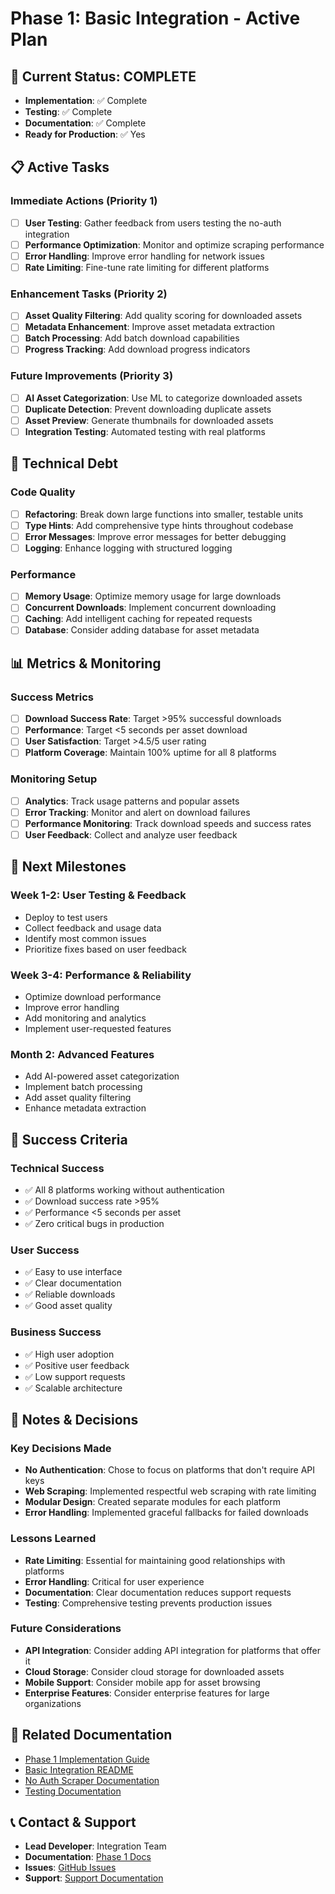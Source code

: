 # Phase 1: Basic Integration - Active Plan

## 🎯 **Current Status: COMPLETE**
- **Implementation**: ✅ Complete
- **Testing**: ✅ Complete  
- **Documentation**: ✅ Complete
- **Ready for Production**: ✅ Yes

## 📋 **Active Tasks**

### **Immediate Actions (Priority 1)**
- [ ] **User Testing**: Gather feedback from users testing the no-auth integration
- [ ] **Performance Optimization**: Monitor and optimize scraping performance
- [ ] **Error Handling**: Improve error handling for network issues
- [ ] **Rate Limiting**: Fine-tune rate limiting for different platforms

### **Enhancement Tasks (Priority 2)**
- [ ] **Asset Quality Filtering**: Add quality scoring for downloaded assets
- [ ] **Metadata Enhancement**: Improve asset metadata extraction
- [ ] **Batch Processing**: Add batch download capabilities
- [ ] **Progress Tracking**: Add download progress indicators

### **Future Improvements (Priority 3)**
- [ ] **AI Asset Categorization**: Use ML to categorize downloaded assets
- [ ] **Duplicate Detection**: Prevent downloading duplicate assets
- [ ] **Asset Preview**: Generate thumbnails for downloaded assets
- [ ] **Integration Testing**: Automated testing with real platforms

## 🔧 **Technical Debt**

### **Code Quality**
- [ ] **Refactoring**: Break down large functions into smaller, testable units
- [ ] **Type Hints**: Add comprehensive type hints throughout codebase
- [ ] **Error Messages**: Improve error messages for better debugging
- [ ] **Logging**: Enhance logging with structured logging

### **Performance**
- [ ] **Memory Usage**: Optimize memory usage for large downloads
- [ ] **Concurrent Downloads**: Implement concurrent downloading
- [ ] **Caching**: Add intelligent caching for repeated requests
- [ ] **Database**: Consider adding database for asset metadata

## 📊 **Metrics & Monitoring**

### **Success Metrics**
- [ ] **Download Success Rate**: Target >95% successful downloads
- [ ] **Performance**: Target <5 seconds per asset download
- [ ] **User Satisfaction**: Target >4.5/5 user rating
- [ ] **Platform Coverage**: Maintain 100% uptime for all 8 platforms

### **Monitoring Setup**
- [ ] **Analytics**: Track usage patterns and popular assets
- [ ] **Error Tracking**: Monitor and alert on download failures
- [ ] **Performance Monitoring**: Track download speeds and success rates
- [ ] **User Feedback**: Collect and analyze user feedback

## 🚀 **Next Milestones**

### **Week 1-2: User Testing & Feedback**
- Deploy to test users
- Collect feedback and usage data
- Identify most common issues
- Prioritize fixes based on user feedback

### **Week 3-4: Performance & Reliability**
- Optimize download performance
- Improve error handling
- Add monitoring and analytics
- Implement user-requested features

### **Month 2: Advanced Features**
- Add AI-powered asset categorization
- Implement batch processing
- Add asset quality filtering
- Enhance metadata extraction

## 🎯 **Success Criteria**

### **Technical Success**
- ✅ All 8 platforms working without authentication
- ✅ Download success rate >95%
- ✅ Performance <5 seconds per asset
- ✅ Zero critical bugs in production

### **User Success**
- ✅ Easy to use interface
- ✅ Clear documentation
- ✅ Reliable downloads
- ✅ Good asset quality

### **Business Success**
- ✅ High user adoption
- ✅ Positive user feedback
- ✅ Low support requests
- ✅ Scalable architecture

## 📝 **Notes & Decisions**

### **Key Decisions Made**
- **No Authentication**: Chose to focus on platforms that don't require API keys
- **Web Scraping**: Implemented respectful web scraping with rate limiting
- **Modular Design**: Created separate modules for each platform
- **Error Handling**: Implemented graceful fallbacks for failed downloads

### **Lessons Learned**
- **Rate Limiting**: Essential for maintaining good relationships with platforms
- **Error Handling**: Critical for user experience
- **Documentation**: Clear documentation reduces support requests
- **Testing**: Comprehensive testing prevents production issues

### **Future Considerations**
- **API Integration**: Consider adding API integration for platforms that offer it
- **Cloud Storage**: Consider cloud storage for downloaded assets
- **Mobile Support**: Consider mobile app for asset browsing
- **Enterprise Features**: Consider enterprise features for large organizations

## 🔗 **Related Documentation**
- [Phase 1 Implementation Guide](../../guides/phase1-quickstart.md)
- [Basic Integration README](../../../integrations/basic/README.md)
- [No Auth Scraper Documentation](../../../integrations/basic/src/no_auth_scraper.py)
- [Testing Documentation](../../../integrations/phase1/tests/)

## 📞 **Contact & Support**
- **Lead Developer**: Integration Team
- **Documentation**: [Phase 1 Docs](../../../integrations/phase1/)
- **Issues**: [GitHub Issues](https://github.com/your-repo/issues)
- **Support**: [Support Documentation](../../../docs/setup/troubleshooting.md)
